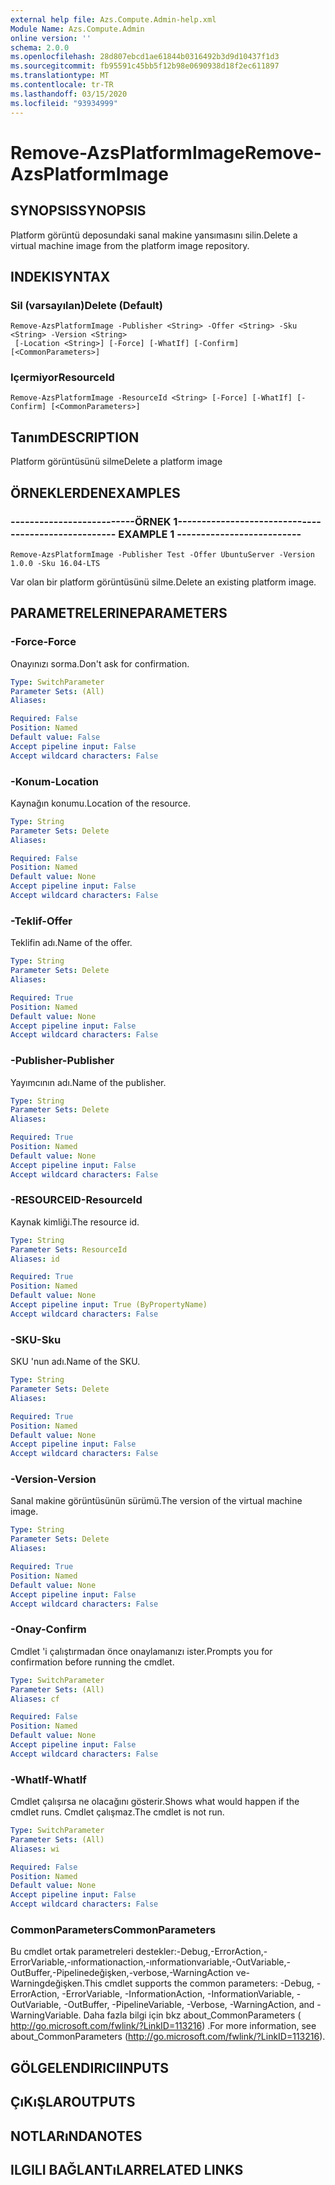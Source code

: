 ```yaml
---
external help file: Azs.Compute.Admin-help.xml
Module Name: Azs.Compute.Admin
online version: ''
schema: 2.0.0
ms.openlocfilehash: 28d807ebcd1ae61844b0316492b3d9d10437f1d3
ms.sourcegitcommit: fb95591c45bb5f12b98e0690938d18f2ec611897
ms.translationtype: MT
ms.contentlocale: tr-TR
ms.lasthandoff: 03/15/2020
ms.locfileid: "93934999"
---
```

# <span data-ttu-id="fddfa-101">Remove-AzsPlatformImage</span><span class="sxs-lookup"><span data-stu-id="fddfa-101">Remove-AzsPlatformImage</span></span>

## <span data-ttu-id="fddfa-102">SYNOPSIS</span><span class="sxs-lookup"><span data-stu-id="fddfa-102">SYNOPSIS</span></span>
<span data-ttu-id="fddfa-103">Platform görüntü deposundaki sanal makine yansımasını silin.</span><span class="sxs-lookup"><span data-stu-id="fddfa-103">Delete a virtual machine image from the platform image repository.</span></span>

## <span data-ttu-id="fddfa-104">INDEKI</span><span class="sxs-lookup"><span data-stu-id="fddfa-104">SYNTAX</span></span>

### <span data-ttu-id="fddfa-105">Sil (varsayılan)</span><span class="sxs-lookup"><span data-stu-id="fddfa-105">Delete (Default)</span></span>
```
Remove-AzsPlatformImage -Publisher <String> -Offer <String> -Sku <String> -Version <String>
 [-Location <String>] [-Force] [-WhatIf] [-Confirm] [<CommonParameters>]
```

### <span data-ttu-id="fddfa-106">Içermiyor</span><span class="sxs-lookup"><span data-stu-id="fddfa-106">ResourceId</span></span>
```
Remove-AzsPlatformImage -ResourceId <String> [-Force] [-WhatIf] [-Confirm] [<CommonParameters>]
```

## <span data-ttu-id="fddfa-107">Tanım</span><span class="sxs-lookup"><span data-stu-id="fddfa-107">DESCRIPTION</span></span>
<span data-ttu-id="fddfa-108">Platform görüntüsünü silme</span><span class="sxs-lookup"><span data-stu-id="fddfa-108">Delete a platform image</span></span>

## <span data-ttu-id="fddfa-109">ÖRNEKLERDEN</span><span class="sxs-lookup"><span data-stu-id="fddfa-109">EXAMPLES</span></span>

### <span data-ttu-id="fddfa-110">--------------------------ÖRNEK 1--------------------------</span><span class="sxs-lookup"><span data-stu-id="fddfa-110">-------------------------- EXAMPLE 1 --------------------------</span></span>
```
Remove-AzsPlatformImage -Publisher Test -Offer UbuntuServer -Version 1.0.0 -Sku 16.04-LTS
```

<span data-ttu-id="fddfa-111">Var olan bir platform görüntüsünü silme.</span><span class="sxs-lookup"><span data-stu-id="fddfa-111">Delete an existing platform image.</span></span>

## <span data-ttu-id="fddfa-112">PARAMETRELERINE</span><span class="sxs-lookup"><span data-stu-id="fddfa-112">PARAMETERS</span></span>

### <span data-ttu-id="fddfa-113">-Force</span><span class="sxs-lookup"><span data-stu-id="fddfa-113">-Force</span></span>
<span data-ttu-id="fddfa-114">Onayınızı sorma.</span><span class="sxs-lookup"><span data-stu-id="fddfa-114">Don't ask for confirmation.</span></span>

```yaml
Type: SwitchParameter
Parameter Sets: (All)
Aliases: 

Required: False
Position: Named
Default value: False
Accept pipeline input: False
Accept wildcard characters: False
```

### <span data-ttu-id="fddfa-115">-Konum</span><span class="sxs-lookup"><span data-stu-id="fddfa-115">-Location</span></span>
<span data-ttu-id="fddfa-116">Kaynağın konumu.</span><span class="sxs-lookup"><span data-stu-id="fddfa-116">Location of the resource.</span></span>

```yaml
Type: String
Parameter Sets: Delete
Aliases: 

Required: False
Position: Named
Default value: None
Accept pipeline input: False
Accept wildcard characters: False
```

### <span data-ttu-id="fddfa-117">-Teklif</span><span class="sxs-lookup"><span data-stu-id="fddfa-117">-Offer</span></span>
<span data-ttu-id="fddfa-118">Teklifin adı.</span><span class="sxs-lookup"><span data-stu-id="fddfa-118">Name of the offer.</span></span>

```yaml
Type: String
Parameter Sets: Delete
Aliases: 

Required: True
Position: Named
Default value: None
Accept pipeline input: False
Accept wildcard characters: False
```

### <span data-ttu-id="fddfa-119">-Publisher</span><span class="sxs-lookup"><span data-stu-id="fddfa-119">-Publisher</span></span>
<span data-ttu-id="fddfa-120">Yayımcının adı.</span><span class="sxs-lookup"><span data-stu-id="fddfa-120">Name of the publisher.</span></span>

```yaml
Type: String
Parameter Sets: Delete
Aliases: 

Required: True
Position: Named
Default value: None
Accept pipeline input: False
Accept wildcard characters: False
```

### <span data-ttu-id="fddfa-121">-RESOURCEID</span><span class="sxs-lookup"><span data-stu-id="fddfa-121">-ResourceId</span></span>
<span data-ttu-id="fddfa-122">Kaynak kimliği.</span><span class="sxs-lookup"><span data-stu-id="fddfa-122">The resource id.</span></span>

```yaml
Type: String
Parameter Sets: ResourceId
Aliases: id

Required: True
Position: Named
Default value: None
Accept pipeline input: True (ByPropertyName)
Accept wildcard characters: False
```

### <span data-ttu-id="fddfa-123">-SKU</span><span class="sxs-lookup"><span data-stu-id="fddfa-123">-Sku</span></span>
<span data-ttu-id="fddfa-124">SKU 'nun adı.</span><span class="sxs-lookup"><span data-stu-id="fddfa-124">Name of the SKU.</span></span>

```yaml
Type: String
Parameter Sets: Delete
Aliases: 

Required: True
Position: Named
Default value: None
Accept pipeline input: False
Accept wildcard characters: False
```

### <span data-ttu-id="fddfa-125">-Version</span><span class="sxs-lookup"><span data-stu-id="fddfa-125">-Version</span></span>
<span data-ttu-id="fddfa-126">Sanal makine görüntüsünün sürümü.</span><span class="sxs-lookup"><span data-stu-id="fddfa-126">The version of the virtual machine image.</span></span>

```yaml
Type: String
Parameter Sets: Delete
Aliases: 

Required: True
Position: Named
Default value: None
Accept pipeline input: False
Accept wildcard characters: False
```

### <span data-ttu-id="fddfa-127">-Onay</span><span class="sxs-lookup"><span data-stu-id="fddfa-127">-Confirm</span></span>
<span data-ttu-id="fddfa-128">Cmdlet 'i çalıştırmadan önce onaylamanızı ister.</span><span class="sxs-lookup"><span data-stu-id="fddfa-128">Prompts you for confirmation before running the cmdlet.</span></span>

```yaml
Type: SwitchParameter
Parameter Sets: (All)
Aliases: cf

Required: False
Position: Named
Default value: None
Accept pipeline input: False
Accept wildcard characters: False
```

### <span data-ttu-id="fddfa-129">-WhatIf</span><span class="sxs-lookup"><span data-stu-id="fddfa-129">-WhatIf</span></span>
<span data-ttu-id="fddfa-130">Cmdlet çalışırsa ne olacağını gösterir.</span><span class="sxs-lookup"><span data-stu-id="fddfa-130">Shows what would happen if the cmdlet runs.</span></span>
<span data-ttu-id="fddfa-131">Cmdlet çalışmaz.</span><span class="sxs-lookup"><span data-stu-id="fddfa-131">The cmdlet is not run.</span></span>

```yaml
Type: SwitchParameter
Parameter Sets: (All)
Aliases: wi

Required: False
Position: Named
Default value: None
Accept pipeline input: False
Accept wildcard characters: False
```

### <span data-ttu-id="fddfa-132">CommonParameters</span><span class="sxs-lookup"><span data-stu-id="fddfa-132">CommonParameters</span></span>
<span data-ttu-id="fddfa-133">Bu cmdlet ortak parametreleri destekler:-Debug,-ErrorAction,-ErrorVariable,-ınformationaction,-ınformationvariable,-OutVariable,-OutBuffer,-Pipelinedeğişken,-verbose,-WarningAction ve-Warningdeğişken.</span><span class="sxs-lookup"><span data-stu-id="fddfa-133">This cmdlet supports the common parameters: -Debug, -ErrorAction, -ErrorVariable, -InformationAction, -InformationVariable, -OutVariable, -OutBuffer, -PipelineVariable, -Verbose, -WarningAction, and -WarningVariable.</span></span> <span data-ttu-id="fddfa-134">Daha fazla bilgi için bkz about_CommonParameters ( http://go.microsoft.com/fwlink/?LinkID=113216) .</span><span class="sxs-lookup"><span data-stu-id="fddfa-134">For more information, see about_CommonParameters (http://go.microsoft.com/fwlink/?LinkID=113216).</span></span>

## <span data-ttu-id="fddfa-135">GÖLGELENDIRICI</span><span class="sxs-lookup"><span data-stu-id="fddfa-135">INPUTS</span></span>

## <span data-ttu-id="fddfa-136">ÇıKıŞLAR</span><span class="sxs-lookup"><span data-stu-id="fddfa-136">OUTPUTS</span></span>

## <span data-ttu-id="fddfa-137">NOTLARıNDA</span><span class="sxs-lookup"><span data-stu-id="fddfa-137">NOTES</span></span>

## <span data-ttu-id="fddfa-138">ILGILI BAĞLANTıLAR</span><span class="sxs-lookup"><span data-stu-id="fddfa-138">RELATED LINKS</span></span>

